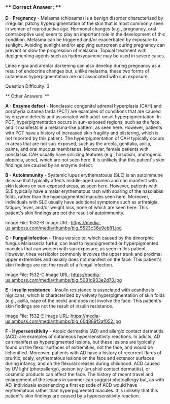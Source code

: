 ### ** Correct Answer: **

**D - Pregnancy** - Melasma (chloasma) is a benign disorder characterized by irregular, patchy hyperpigmentation of the skin that is most commonly seen in women of reproductive age. Hormonal changes (e.g., pregnancy, oral contraceptive use) seem to play an important role in the development of this condition. Melasma can be triggered and/or exacerbated by exposure to sunlight. Avoiding sunlight and/or applying sunscreen during pregnancy can prevent or slow the progression of melasma. Topical treatment with depigmenting agents such as hydroxyquinone may be used in severe cases.

Linea nigra and areolar darkening can also develop during pregnancy as a result of endocrine changes but, unlike melasma, these two forms of cutaneous hyperpigmentation are not associated with sun exposure.

Question Difficulty: 3

** Other Answers: **

**A - Enzyme defect** - Nonclassic congenital adrenal hyperplasia (CAH) and porphyria cutanea tarda (PCT) are examples of conditions that are caused by enzyme defects and associated with adult-onset hyperpigmentation. In PCT, hyperpigmentation occurs in sun-exposed regions, such as the face, and it manifests in a melasma-like pattern, as seen here. However, patients with PCT have a history of increased skin fragility and blistering, which is not reported by this patient. The hyperpigmentation of CAH typically occurs in areas that are not sun-exposed, such as the areola, genitalia, axilla, palms, and oral mucous membranes. Moreover, female patients with nonclassic CAH usually have virilizing features (e.g., hirsutism, androgenic alopecia, acne), which are not seen here. It is unlikely that this patient's skin findings are caused by an enzyme defect.

**B - Autoimmunity** - Systemic lupus erythematosus (SLE) is an autoimmune disease that typically affects middle-aged women and can manifest with skin lesions on sun-exposed areas, as seen here. However, patients with SLE typically have a malar erythematous rash with sparing of the nasolabial folds, rather than the hyperpigmented macules seen here. Moreover, individuals with SLE usually have additional symptoms such as arthralgia, fatigue, fever, and/or weight loss, none of which are seen here. This patient's skin findings are not the result of autoimmunity.

Image File: 1532-B
Image URL: https://media-us.amboss.com/media/thumbs/big_5523c36e9eb81.jpg

**C - Fungal infection** - Tinea versicolor, which caused by the dimorphic fungus Malassezia furfur, can lead to hypopigmented or hyperpigmented macules that can worsen with sun exposure, as seen in this patient. However, tinea versicolor commonly involves the upper trunk and proximal upper extremities and usually does not manifest on the face. This patient's skin findings are not the result of a fungal infection.

Image File: 1532-C
Image URL: https://media-us.amboss.com/media/thumbs/big_5081d933e2d70.jpg

**E - Insulin resistance** - Insulin resistance is associated with acanthosis nigricans, which is characterized by velvety hyperpigmentation of skin folds (e.g., axilla, nape of the neck) and does not involve the face. This patient's skin findings are not the result of insulin resistance.

Image File: 1532-E
Image URL: https://media-us.amboss.com/media/thumbs/big_60d889f2af052.jpg

**F - Hypersensitivity** - Atopic dermatitis (AD) and allergic contact dermatitis (ACD) are examples of cutaneous hypersensitivity reactions. In adults, AD can manifest as hyperpigmented lesions, but these lesions are typically found on the flexor surfaces of extremities, not the face, and would be lichenified. Moreover, patients with AD have a history of recurrent flares of pruritic, scaly, erythematous lesions on the face and extensor surfaces during infancy, and on the flexural creases during childhood. ACD caused by UV light (photoallergy), poison ivy (urushiol contact dermatitis), or cosmetic products can affect the face. The history of recent travel and enlargement of the lesions in summer can suggest photoallergy but, as with AD, individuals experiencing a first episode of ACD would have erythematous rather than hyperpigmented macules. It is unlikely that this patient's skin findings are caused by a hypersensitivity reaction.

